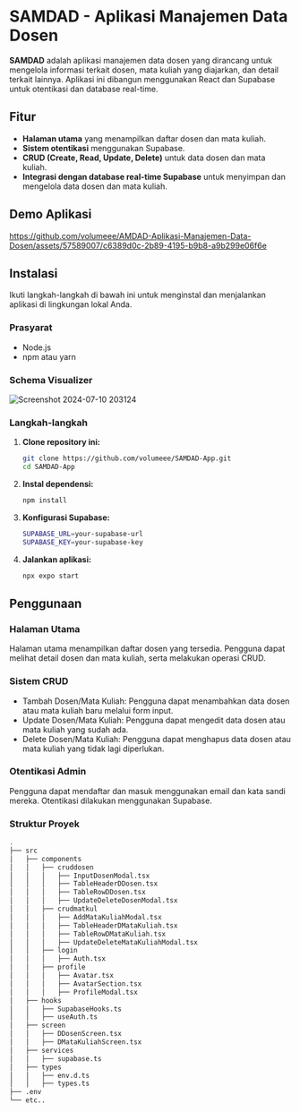 # SAMDAD - Aplikasi Manajemen Data Dosen

**SAMDAD** adalah aplikasi manajemen data dosen yang dirancang untuk mengelola informasi terkait dosen, mata kuliah yang diajarkan, dan detail terkait lainnya. Aplikasi ini dibangun menggunakan React dan Supabase untuk otentikasi dan database real-time.

## Fitur
- **Halaman utama** yang menampilkan daftar dosen dan mata kuliah.
- **Sistem otentikasi** menggunakan Supabase.
- **CRUD (Create, Read, Update, Delete)** untuk data dosen dan mata kuliah.
- **Integrasi dengan database real-time Supabase** untuk menyimpan dan mengelola data dosen dan mata kuliah.

## Demo Aplikasi
https://github.com/volumeee/AMDAD-Aplikasi-Manajemen-Data-Dosen/assets/57589007/c6389d0c-2b89-4195-b9b8-a9b299e06f6e

## Instalasi
Ikuti langkah-langkah di bawah ini untuk menginstal dan menjalankan aplikasi di lingkungan lokal Anda.

### Prasyarat
- Node.js
- npm atau yarn

### Schema Visualizer
![Screenshot 2024-07-10 203124](https://github.com/volumeee/AMDAD-Aplikasi-Manajemen-Data-Dosen/assets/57589007/8b9ea10f-1c33-4918-8fcf-38a709757266)


### Langkah-langkah
1. **Clone repository ini:**

   ```bash
   git clone https://github.com/volumeee/SAMDAD-App.git
   cd SAMDAD-App
   ```
2. **Instal dependensi:**
   ```bash
   npm install
   ```
4. **Konfigurasi Supabase:**
   ```bash
   SUPABASE_URL=your-supabase-url
   SUPABASE_KEY=your-supabase-key
   ```
6. **Jalankan aplikasi:**
   ```bash
   npx expo start
   ```

## Penggunaan
### Halaman Utama
Halaman utama menampilkan daftar dosen yang tersedia. Pengguna dapat melihat detail dosen dan mata kuliah, serta melakukan operasi CRUD.

### Sistem CRUD
-  Tambah Dosen/Mata Kuliah: Pengguna dapat menambahkan data dosen atau mata kuliah baru melalui form input.
-  Update Dosen/Mata Kuliah: Pengguna dapat mengedit data dosen atau mata kuliah yang sudah ada.
-  Delete Dosen/Mata Kuliah: Pengguna dapat menghapus data dosen atau mata kuliah yang tidak lagi diperlukan.

### Otentikasi Admin 
Pengguna dapat mendaftar dan masuk menggunakan email dan kata sandi mereka. Otentikasi dilakukan menggunakan Supabase.

### Struktur Proyek 
```bash
.
├── src
│   ├── components
│   │   ├── cruddosen
│   │   │   ├── InputDosenModal.tsx
│   │   │   ├── TableHeaderDDosen.tsx
│   │   │   ├── TableRowDDosen.tsx
│   │   │   ├── UpdateDeleteDosenModal.tsx
│   │   ├── crudmatkul
│   │   │   ├── AddMataKuliahModal.tsx
│   │   │   ├── TableHeaderDMataKuliah.tsx
│   │   │   ├── TableRowDMataKuliah.tsx
│   │   │   ├── UpdateDeleteMataKuliahModal.tsx
│   │   ├── login
│   │   │   ├── Auth.tsx
│   │   ├── profile
│   │   │   ├── Avatar.tsx
│   │   │   ├── AvatarSection.tsx
│   │   │   ├── ProfileModal.tsx
│   ├── hooks
│   │   ├── SupabaseHooks.ts
│   │   ├── useAuth.ts
│   ├── screen
│   │   ├── DDosenScreen.tsx
│   │   ├── DMataKuliahScreen.tsx
│   ├── services
│   │   ├── supabase.ts
│   ├── types
│   │   ├── env.d.ts
│   │   ├── types.ts
├── .env
└── etc..

```
